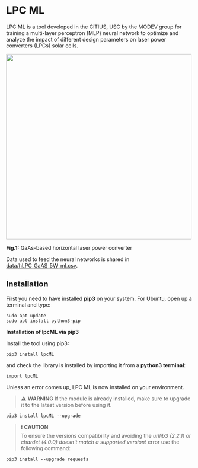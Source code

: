 # LPC ML

LPC ML is a tool developed in the CiTIUS, USC by the MODEV group for training a multi-layer perceptron (MLP) neural network to optimize and analyze the impact of different design parameters on laser power converters (LPCs) solar cells.

<img src="images/lpc.png" width="500">

**Fig.1:** GaAs-based horizontal laser power converter

Data used to feed the neural networks is shared in [data/hLPC_GaAS_5W_ml.csv](data/hLPC_GaAS_5W_ml.csv).

## Installation
First you need to have installed **pip3** on your system. For Ubuntu, open up a terminal and type:

    sudo apt update
    sudo apt install python3-pip

**Installation of lpcML via pip3**

Install the tool using pip3:

    pip3 install lpcML

and check the library is installed by importing it from a **python3 terminal**:

    import lpcML

Unless an error comes up, LPC ML is now installed on your environment.

> ⚠️ **WARNING** 
> If the module is already installed, make sure to upgrade it to the latest version before using it. 

    pip3 install lpcML --upgrade

> ❗ **CAUTION**  
> To ensure the versions compatibility and avoiding the *urllib3 (2.2.1) or chardet (4.0.0) doesn't match a supported version!* error use the following command:

    pip3 install --upgrade requests